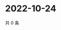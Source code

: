 # 2022-10-24

共 0 条

<!-- BEGIN WEIBO -->
<!-- 最后更新时间 Mon Oct 24 2022 20:40:01 GMT+0800 (China Standard Time) -->

<!-- END WEIBO -->
